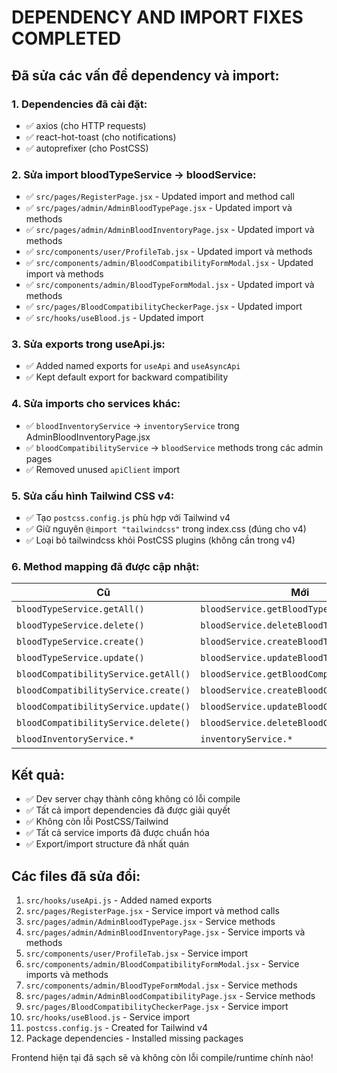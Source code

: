 # DEPENDENCY AND IMPORT FIXES COMPLETED

## Đã sửa các vấn đề dependency và import:

### 1. Dependencies đã cài đặt:
- ✅ axios (cho HTTP requests)
- ✅ react-hot-toast (cho notifications)  
- ✅ autoprefixer (cho PostCSS)

### 2. Sửa import bloodTypeService -> bloodService:
- ✅ `src/pages/RegisterPage.jsx` - Updated import and method call
- ✅ `src/pages/admin/AdminBloodTypePage.jsx` - Updated import và methods
- ✅ `src/pages/admin/AdminBloodInventoryPage.jsx` - Updated import và methods
- ✅ `src/components/user/ProfileTab.jsx` - Updated import và methods
- ✅ `src/components/admin/BloodCompatibilityFormModal.jsx` - Updated import và methods
- ✅ `src/components/admin/BloodTypeFormModal.jsx` - Updated import và methods
- ✅ `src/pages/BloodCompatibilityCheckerPage.jsx` - Updated import
- ✅ `src/hooks/useBlood.js` - Updated import

### 3. Sửa exports trong useApi.js:
- ✅ Added named exports for `useApi` and `useAsyncApi`
- ✅ Kept default export for backward compatibility

### 4. Sửa imports cho services khác:
- ✅ `bloodInventoryService` -> `inventoryService` trong AdminBloodInventoryPage.jsx
- ✅ `bloodCompatibilityService` -> `bloodService` methods trong các admin pages
- ✅ Removed unused `apiClient` import

### 5. Sửa cấu hình Tailwind CSS v4:
- ✅ Tạo `postcss.config.js` phù hợp với Tailwind v4
- ✅ Giữ nguyên `@import "tailwindcss"` trong index.css (đúng cho v4)
- ✅ Loại bỏ tailwindcss khỏi PostCSS plugins (không cần trong v4)

### 6. Method mapping đã được cập nhật:
| Cũ | Mới | Service |
|---|---|---|
| `bloodTypeService.getAll()` | `bloodService.getBloodTypes()` | bloodService |
| `bloodTypeService.delete()` | `bloodService.deleteBloodType()` | bloodService |
| `bloodTypeService.create()` | `bloodService.createBloodType()` | bloodService |
| `bloodTypeService.update()` | `bloodService.updateBloodType()` | bloodService |
| `bloodCompatibilityService.getAll()` | `bloodService.getBloodCompatibility()` | bloodService |
| `bloodCompatibilityService.create()` | `bloodService.createBloodCompatibility()` | bloodService |
| `bloodCompatibilityService.update()` | `bloodService.updateBloodCompatibility()` | bloodService |
| `bloodCompatibilityService.delete()` | `bloodService.deleteBloodCompatibility()` | bloodService |
| `bloodInventoryService.*` | `inventoryService.*` | inventoryService |

## Kết quả:
- ✅ Dev server chạy thành công không có lỗi compile
- ✅ Tất cả import dependencies đã được giải quyết
- ✅ Không còn lỗi PostCSS/Tailwind
- ✅ Tất cả service imports đã được chuẩn hóa
- ✅ Export/import structure đã nhất quán

## Các files đã sửa đổi:
1. `src/hooks/useApi.js` - Added named exports
2. `src/pages/RegisterPage.jsx` - Service import và method calls
3. `src/pages/admin/AdminBloodTypePage.jsx` - Service methods
4. `src/pages/admin/AdminBloodInventoryPage.jsx` - Service imports và methods
5. `src/components/user/ProfileTab.jsx` - Service import
6. `src/components/admin/BloodCompatibilityFormModal.jsx` - Service imports và methods
7. `src/components/admin/BloodTypeFormModal.jsx` - Service methods
8. `src/pages/admin/AdminBloodCompatibilityPage.jsx` - Service methods
9. `src/pages/BloodCompatibilityCheckerPage.jsx` - Service import
10. `src/hooks/useBlood.js` - Service import
11. `postcss.config.js` - Created for Tailwind v4
12. Package dependencies - Installed missing packages

Frontend hiện tại đã sạch sẽ và không còn lỗi compile/runtime chính nào!
